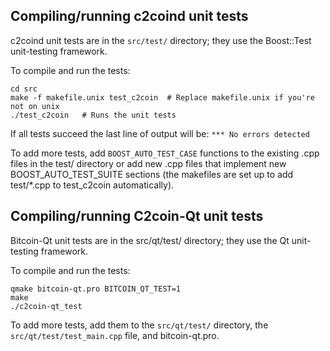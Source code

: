 Compiling/running c2coind unit tests
------------------------------------

c2coind unit tests are in the `src/test/` directory; they
use the Boost::Test unit-testing framework.

To compile and run the tests:

	cd src
	make -f makefile.unix test_c2coin  # Replace makefile.unix if you're not on unix
	./test_c2coin   # Runs the unit tests

If all tests succeed the last line of output will be:
`*** No errors detected`

To add more tests, add `BOOST_AUTO_TEST_CASE` functions to the existing
.cpp files in the test/ directory or add new .cpp files that
implement new BOOST_AUTO_TEST_SUITE sections (the makefiles are
set up to add test/*.cpp to test_c2coin automatically).


Compiling/running C2coin-Qt unit tests
---------------------------------------

Bitcoin-Qt unit tests are in the src/qt/test/ directory; they
use the Qt unit-testing framework.

To compile and run the tests:

	qmake bitcoin-qt.pro BITCOIN_QT_TEST=1
	make
	./c2coin-qt_test

To add more tests, add them to the `src/qt/test/` directory,
the `src/qt/test/test_main.cpp` file, and bitcoin-qt.pro.
